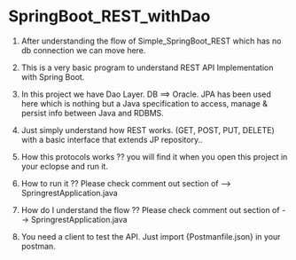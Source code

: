 # SpringBoot_REST_withDao
1. After understanding the flow of Simple_SpringBoot_REST which has no db connection we can move here.

2. This is a very basic program to understand REST API Implementation with Spring Boot.

3. In this project we have Dao Layer. DB ==> Oracle. JPA has been used here which is nothing but a Java specification to access, manage & persist info between Java and RDBMS.

4. Just simply understand how REST works. (GET, POST, PUT, DELETE) with a basic interface that extends JP repository..

5. How this protocols works ?? you will find it when you open this project in your eclopse and run it.

6. How to run it ?? Please check comment out section of --> SpringrestApplication.java

7. How do I understand the flow ?? Please check comment out section of --> SpringrestApplication.java

8. You need a client to test the API. Just import {Postmanfile.json} in your postman.
